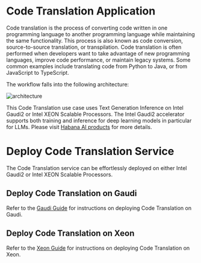 # Code Translation Application

Code translation is the process of converting code written in one programming language to another programming language while maintaining the same functionality. This process is also known as code conversion, source-to-source translation, or transpilation. Code translation is often performed when developers want to take advantage of new programming languages, improve code performance, or maintain legacy systems. Some common examples include translating code from Python to Java, or from JavaScript to TypeScript.

The workflow falls into the following architecture:

![architecture](https://i.imgur.com/ums0brC.png)

This Code Translation use case uses Text Generation Inference on Intel Gaudi2 or Intel XEON Scalable Processors. The Intel Gaudi2 accelerator supports both training and inference for deep learning models in particular for LLMs. Please visit [Habana AI products](https://habana.ai/products) for more details.

# Deploy Code Translation Service

The Code Translation service can be effortlessly deployed on either Intel Gaudi2 or Intel XEON Scalable Processors.

## Deploy Code Translation on Gaudi

Refer to the [Gaudi Guide](./microservice/gaudi/README.md) for instructions on deploying Code Translation on Gaudi.

## Deploy Code Translation on Xeon

Refer to the [Xeon Guide](./microservice/xeon/README.md) for instructions on deploying Code Translation on Xeon.
